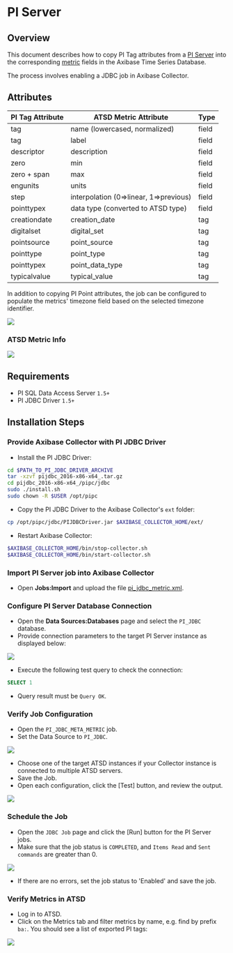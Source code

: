 # PI Server

## Overview

This document describes how to copy PI Tag attributes from a [PI Server](http://www.osisoft.com/pi-system/pi-capabilities/pi-server/) into the corresponding [metric](https://axibase.com/docs/atsd/api/meta/metric/list.html#fields) fields in the Axibase Time Series Database.

The process involves enabling a JDBC job in Axibase Collector.

## Attributes

| **PI Tag Attribute** | **ATSD Metric Attribute** | **Type** |
|---|---|---|
| tag | name (lowercased, normalized) | field |
| tag | label | field |
| descriptor | description | field |
| zero | min | field |
| zero + span | max | field |
| engunits | units | field |
| step | interpolation (0=>linear, 1=>previous) | field |
| pointtypex | data type (converted to ATSD type) | field |
| creationdate | creation_date | tag |
| digitalset | digital_set | tag |
| pointsource | point_source | tag |
| pointtype | point_type | tag |
| pointtypex | point_data_type | tag |
| typicalvalue | typical_value | tag |

In addition to copying PI Point attributes, the job can be configured to populate the metrics' timezone field based on the selected timezone identifier.

![](./images/pi-tag-ba-info.png)

### ATSD Metric Info

![](./images/atsd-metric-ba.png)

## Requirements

* PI SQL Data Access Server `1.5+`
* PI JDBC Driver `1.5+`

## Installation Steps

### Provide Axibase Collector with PI JDBC Driver

* Install the PI JDBC Driver:

```sh
cd $PATH_TO_PI_JDBC_DRIVER_ARCHIVE
tar -xzvf pijdbc_2016-x86-x64_.tar.gz
cd pijdbc_2016-x86-x64_/pipc/jdbc
sudo ./install.sh
sudo chown -R $USER /opt/pipc
```

* Copy the PI JDBC Driver to the Axibase Collector's `ext` folder:

```sh
cp /opt/pipc/jdbc/PIJDBCDriver.jar $AXIBASE_COLLECTOR_HOME/ext/
```

* Restart Axibase Collector:

```sh
$AXIBASE_COLLECTOR_HOME/bin/stop-collector.sh
$AXIBASE_COLLECTOR_HOME/bin/start-collector.sh
```

### Import PI Server job into Axibase Collector

* Open **Jobs:Import** and upload the file [pi_jdbc_metric.xml](pi_jdbc_metric.xml).

### Configure PI Server Database Connection

* Open the **Data Sources:Databases** page and select the `PI_JDBC` database.
* Provide connection parameters to the target PI Server instance as displayed below:

![](./images/pijdbc-datasource.png)

* Execute the following test query to check the connection:

```SQL
SELECT 1
```

* Query result must be `Query OK`.

### Verify Job Configuration

* Open the `PI_JDBC_META_METRIC` job.
* Set the Data Source to `PI_JDBC`.

![](./images/pi-metric-job.png)

* Choose one of the target ATSD instances if your Collector instance is connected to multiple ATSD servers.
* Save the Job.
* Open each configuration, click the [Test] button, and review the output.

![](./images/pi-metric-test.png)

### Schedule the Job

* Open the `JDBC Job` page and click the [Run] button for the PI Server jobs.
* Make sure that the job status is `COMPLETED`, and `Items Read` and `Sent commands` are greater than 0.

![](./images/pi-metric-exec-status.png)

* If there are no errors, set the job status to 'Enabled' and save the job.

### Verify Metrics in ATSD

* Log in to ATSD.
* Click on the Metrics tab and filter metrics by name, e.g. find by prefix `ba:`. You should see a list of exported PI tags:

![](./images/pi-atsd-metrics.png)
